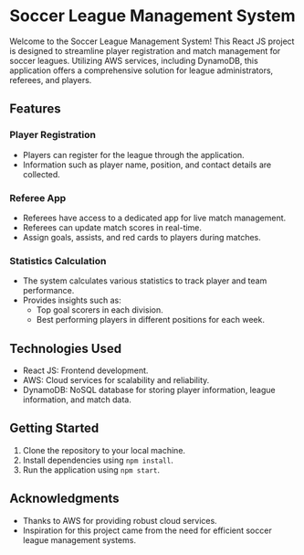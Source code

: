 # Soccer League Management System

Welcome to the Soccer League Management System! This React JS project is designed to streamline player registration and match management for soccer leagues. Utilizing AWS services, including DynamoDB, this application offers a comprehensive solution for league administrators, referees, and players.

## Features

### Player Registration
- Players can register for the league through the application.
- Information such as player name, position, and contact details are collected.

### Referee App
- Referees have access to a dedicated app for live match management.
- Referees can update match scores in real-time.
- Assign goals, assists, and red cards to players during matches.

### Statistics Calculation
- The system calculates various statistics to track player and team performance.
- Provides insights such as:
  - Top goal scorers in each division.
  - Best performing players in different positions for each week.

## Technologies Used
- React JS: Frontend development.
- AWS: Cloud services for scalability and reliability.
- DynamoDB: NoSQL database for storing player information, league information, and match data.

## Getting Started
1. Clone the repository to your local machine.
2. Install dependencies using `npm install`.
3. Run the application using `npm start`.


## Acknowledgments
- Thanks to AWS for providing robust cloud services.
- Inspiration for this project came from the need for efficient soccer league management systems.